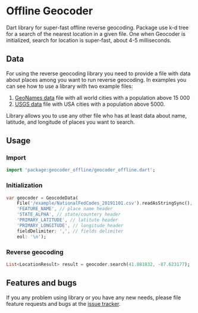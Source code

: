 # Offline Geocoder

Dart library for super-fast offline reverse geocoding. Package use k-d tree for a search of the nearest location in a given file.
One when Geocoder is initialized, search for location is super-fast, about 4-5 milliseconds.

## Data

For using the reverse geocoding library you need to provide а file with data about places among you want to run reverse geocoding. 
In examples you can see how to use а library with two example files:
 1. [GeoNames data](http://www.geonames.org) file with all world cities with a population above 15 000
 2. [USGS data](https://www.usgs.gov/core-science-systems/ngp/board-on-geographic-names/download-gnis-data) file with USA cities with a population above 5000.

Library allows you to use any other file who has at least data about name, latitude, and longitude of places you want to search.

## Usage

### Import
```dart
import 'package:geocoder_offline/geocoder_offline.dart';
```

### Initialization
```dart
var geocoder = GeocodeData(
    File('/example/NationalFedCodes_20191101.csv').readAsStringSync(), //input string
    'FEATURE_NAME', // place name header
    'STATE_ALPHA', // state/countery header
    'PRIMARY_LATITUDE', // latitute header
    'PRIMARY_LONGITUDE', // longitude header
    fieldDelimiter: ',', // fields delimiter
    eol: '\n');
```

### Reverse geocoding
```dart
List<LocationResult> result = geocoder.search(41.881832, -87.623177);
```

## Features and bugs

If you any problem using library or you have any new needs, please file feature requests and bugs at the [issue tracker][tracker].

[tracker]: https://github.com/JankoLancer/geocoder_offline/issues
